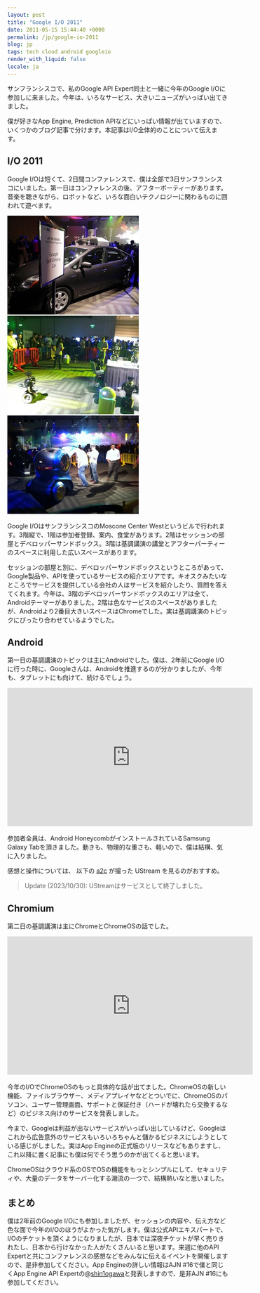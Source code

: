 ```yaml
---
layout: post
title: "Google I/O 2011"
date: 2011-05-15 15:44:40 +0000
permalink: /jp/google-io-2011
blog: jp
tags: tech cloud android googleio
render_with_liquid: false
locale: ja
---
```


サンフランシスコで、私のGoogle API Expert同士と一緒に今年のGoogle I/Oに参加しに来ました。今年は、いろなサービス、大きいニューズがいっぱい出てきました。

僕が好きなApp Engine, Prediction APIなどにいっぱい情報が出ていますので、いくつかのブログ記事で分けます。本記事はI/O全体的のことについて伝えます。

## I/O 2011

Google I/Oは短くて、2日間コンファレンスで、僕は全部で3日サンフランシスコにいました。第一日はコンファレンスの後、アフターポーティーがあります。音楽を聴きながら、ロボットなど、いろな面白いテクノロジーに関わるものに囲われて遊べます。

[![Car](/assets/images/657/car_small.jpg)](/assets/images/657/car.jpg) [![Robots](/assets/images/657/robots_small.jpg)](/assets/images/657/robots.jpg) [![Pod](/assets/images/657/pod_small.jpg)](/assets/images/657/pod.jpg)

Google I/OはサンフランシスコのMoscone Center Westというビルで行われます。3階縦で、1階は参加者登録、案内、食堂があります。2階はセッションの部屋とデベロッパーサンドボックス。3階は基調講演の講堂とアフターパーティーのスペースに利用した広いスペースがあります。

セッションの部屋と別に、デベロッパーサンドボックスというところがあって、Google製品や、APIを使っているサービスの紹介エリアです。キオスクみたいなところでサービスを提供している会社の人はサービスを紹介したり、質問を答えてくれます。今年は、3階のデベロッパーサンドボックスのエリアは全て、Androidテーマーがありました。2階は色なサービスのスペースがありましたが、Androidより2番目大きいスペースはChromeでした。実は基調講演のトピックにぴったり合わせているようでした。

## Android

第一日の基調講演のトピックは主にAndroidでした。僕は、2年前にGoogle I/Oに行った時に、Googleさんは、Androidを推進するのが分かりましたが、今年も、タブレットにも向けて、続けるでしょう。

<iframe
    width="560"
    height="315"
    src="https://www.youtube-nocookie.com/embed/OxzucwjFEEs?si=M3YsCnE_93PJmHzn"
    title="YouTube video player"
    frameborder="0"
    allow="accelerometer; autoplay; clipboard-write; encrypted-media; gyroscope; picture-in-picture; web-share"
    referrerpolicy="strict-origin-when-cross-origin"
    allowfullscreen>
</iframe>

参加者全員は、Android HoneycombがインストールされているSamsung Galaxy Tabを頂きました。動きも、物理的な重さも、軽いので、僕は結構、気に入りました。

感想と操作については、 以下の [a2c](http://twitter.com/atusi) が撮った UStream を見るのがおすすめ。

> Update (2023/10/30): UStreamはサービスとして終了しました。

## Chromium

第二日の基調講演は主にChromeとChromeOSの話でした。

<iframe
    width="560"
    height="315"
    src="https://www.youtube-nocookie.com/embed/MiYND_zvIc0?si=ewkd7npY2uVtP-OA"
    title="YouTube video player"
    frameborder="0"
    allow="accelerometer; autoplay; clipboard-write; encrypted-media; gyroscope; picture-in-picture; web-share"
    referrerpolicy="strict-origin-when-cross-origin"
    allowfullscreen>
</iframe>

今年のI/OでChromeOSのもっと具体的な話が出てました。ChromeOSの新しい機能、ファイルブラウザー、メディアプレイヤなどとついでに、ChromeOSのパソコン、ユーザー管理画面、サポートと保証付き（ハードが壊れたら交換するなど）のビジネス向けのサービスを発表しました。

今まで、Googleは利益が出ないサービスがいっぱい出しているけど、Googleはこれから広告意外のサービスもいろいろちゃんと儲かるビジネスにしようとしている感じがしました。実はApp Engineの正式版のリリースなどもありますし、これ以降に書く記事にも僕は何でそう思うのかが出てくると思います。

ChromeOSはクラウド系のOSでOSの機能をもっとシンプルにして、セキュリティや、大量のデータをサーバー化する潮流の一つで、結構熱いなと思いました。

## まとめ

僕は2年前のGoogle I/Oにも参加しましたが、セッションの内容や、伝え方など色な面で今年のI/Oのほうがよかった気がします。僕は公式APIエキスパートで、I/Oのチケットを頂くようになりましたが、日本では深夜チケットが早く売りきれたし、日本から行けなかった人がたくさんいると思います。来週に他のAPI Expertと共にコンファレンスの感想などをみんなに伝えるイベントを開催しますので、是非参加してください。App Engineの詳しい情報はAJN #16で僕と同じくApp Engine API Expertの@[shin1ogawa](http://twitter.com/shin1ogawa)と発表しますので、是非AJN #16にも参加してください。
